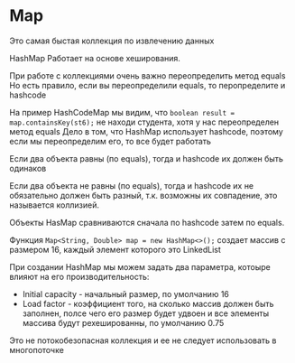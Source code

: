 # Map

Это самая быстая коллекция по извлечению данных

HashMap Работает на основе хеширования.

При работе с коллекциями очень важно переопределить метод equals
Но есть правило, если вы переопределили equals, то перопределите и hashcode

На пример HashCodeMap мы видим, что 
```boolean result = map.containsKey(st6);```
не находи студента, хотя у нас переопределен метод equals
Дело в том, что HashMap использует hashcode, поэтому если мы переопределим его, то все будет работать

Если два объекта равны (по equals), тогда и hashcode их должен быть одинаков

Если два объекта не равны (по equals), тогда и hashcode их не обязательно должен быть разный, т.к. возможны их совпадение, это называется коллизией.

Объекты HasMap сравниваются сначала по hashcode затем по equals.

Функция
```Map<String, Double> map = new HashMap<>();```
создает массив с размером 16, каждый элемент которого это LinkedList

При создании HashMap мы можем задать два параметра, котоыре влияют на его производительность:
- Initial capacity - начальный размер, по умолчанию 16
- Load factor - коэффициент того, на сколько массив должен быть заполнен, полсе чего его размер будет удвоен и все элементы массива будут рехешированны, по умолчанию 0.75

Это не потокобезопасная коллекция и ее не следует использовать в многопоточке
